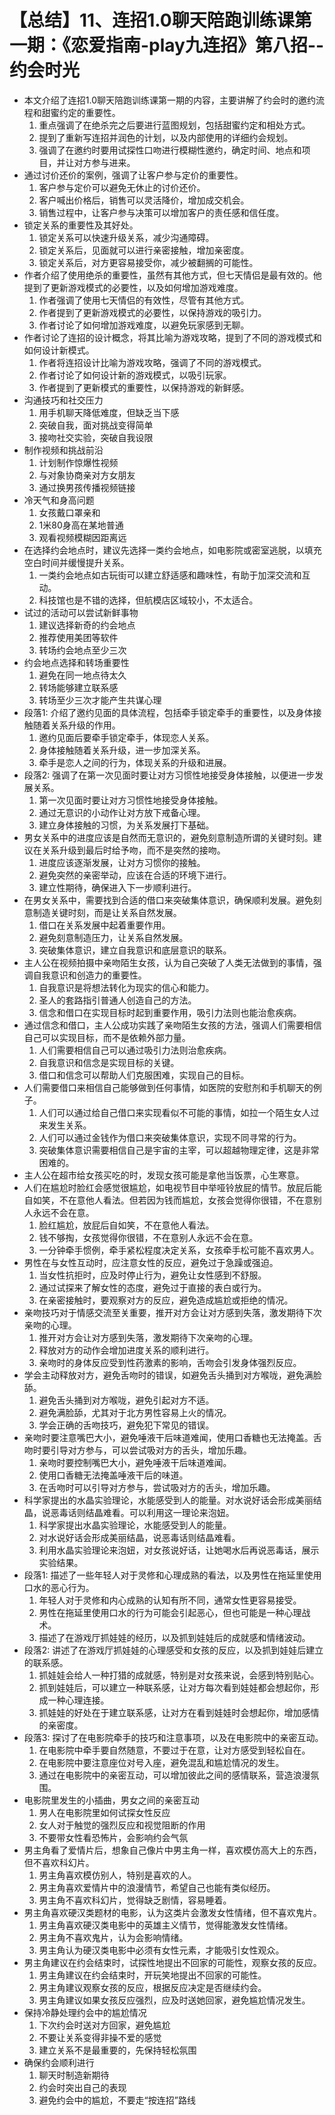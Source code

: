 # 【总结】11、连招1.0聊天陪跑训练课第一期：《恋爱指南-play九连招》第八招--约会时光

-   本文介绍了连招1.0聊天陪跑训练课第一期的内容，主要讲解了约会时的邀约流程和甜蜜约定的重要性。
    1.  重点强调了在绝杀完之后要进行蓝图规划，包括甜蜜约定和相处方式。
    2.  提到了重新写连招并润色的计划，以及内部使用的详细约会规划。
    3.  强调了在邀约时要用试探性口吻进行模糊性邀约，确定时间、地点和项目，并让对方参与进来。
-   通过讨价还价的案例，强调了让客户参与定价的重要性。
    1.  客户参与定价可以避免无休止的讨价还价。
    2.  客户喊出价格后，销售可以灵活降价，增加成交机会。
    3.  销售过程中，让客户参与决策可以增加客户的责任感和信任度。
-   锁定关系的重要性及其好处。
    1.  锁定关系可以快速升级关系，减少沟通障碍。
    2.  锁定关系后，见面就可以进行亲密接触，增加亲密度。
    3.  锁定关系后，对方更容易接受你，减少被翻搁的可能性。
-   作者介绍了使用绝杀的重要性，虽然有其他方式，但七天情侣是最有效的。他提到了更新游戏模式的必要性，以及如何增加游戏难度。
    1.  作者强调了使用七天情侣的有效性，尽管有其他方式。
    2.  作者提到了更新游戏模式的必要性，以保持游戏的吸引力。
    3.  作者讨论了如何增加游戏难度，以避免玩家感到无聊。
-   作者讨论了连招的设计概念，将其比喻为游戏攻略，提到了不同的游戏模式和如何设计新模式。
    1.  作者将连招设计比喻为游戏攻略，强调了不同的游戏模式。
    2.  作者讨论了如何设计新的游戏模式，以吸引玩家。
    3.  作者提到了更新模式的重要性，以保持游戏的新鲜感。
-   沟通技巧和社交压力
    1.  用手机聊天降低难度，但缺乏当下感
    2.  突破自我，面对挑战变得简单
    3.  接吻社交实验，突破自我设限
-   制作视频和挑战前沿
    1.  计划制作惊爆性视频
    2.  与对象协商亲对方女朋友
    3.  通过换男孩传播视频链接
-   冷天气和身高问题
    1.  女孩戴口罩亲和
    2.  1米80身高在某地普通
    3.  观看视频模糊因距离远
-   在选择约会地点时，建议先选择一类约会地点，如电影院或密室逃脱，以填充空白时间并缓慢提升关系。
    1.  一类约会地点如古玩街可以建立舒适感和趣味性，有助于加深交流和互动。
    2.  科技馆也是不错的选择，但航模店区域较小，不太适合。
-   试过的活动可以尝试新鲜事物
    1.  建议选择新奇的约会地点
    2.  推荐使用美团等软件
    3.  转场约会地点至少三次
-   约会地点选择和转场重要性
    1.  避免在同一地点待太久
    2.  转场能够建立联系感
    3.  转场至少三次才能产生共谋心理
-   段落1: 介绍了邀约见面的具体流程，包括牵手锁定牵手的重要性，以及身体接触随着关系升级的作用。
    1.  邀约见面后要牵手锁定牵手，体现恋人关系。
    2.  身体接触随着关系升级，进一步加深关系。
    3.  牵手是恋人之间的行为，体现关系的升级和进展。
-   段落2: 强调了在第一次见面时要让对方习惯性地接受身体接触，以便进一步发展关系。
    1.  第一次见面时要让对方习惯性地接受身体接触。
    2.  通过无意识的小动作让对方放下戒备心理。
    3.  建立身体接触的习惯，为关系发展打下基础。
-   男女关系中的进度应该是自然而无意识的，避免刻意制造所谓的关键时刻。建议在关系升级到最后时给予吻，而不是突然的接吻。
    1.  进度应该逐渐发展，让对方习惯你的接触。
    2.  避免突然的亲密举动，应该在合适的环境下进行。
    3.  建立性期待，确保进入下一步顺利进行。
-   在男女关系中，需要找到合适的借口来突破集体意识，确保顺利发展。避免刻意制造关键时刻，而是让关系自然发展。
    1.  借口在关系发展中起着重要作用。
    2.  避免刻意制造压力，让关系自然发展。
    3.  突破集体意识，建立自我意识和底层意识的联系。
-   主人公在视频拍摄中亲吻陌生女孩，认为自己突破了人类无法做到的事情，强调自我意识和创造力的重要性。
    1.  自我意识是将想法转化为现实的信心和能力。
    2.  圣人的套路指引普通人创造自己的方法。
    3.  信念和借口在实现目标时起到重要作用，吸引力法则也能治愈疾病。
-   通过信念和借口，主人公成功实践了亲吻陌生女孩的方法，强调人们需要相信自己可以实现目标，而不是依赖外部力量。
    1.  人们需要相信自己可以通过吸引力法则治愈疾病。
    2.  自我意识和信念是实现目标的关键。
    3.  借口和信念可以帮助人们克服困难，实现自己的目标。
-   人们需要借口来相信自己能够做到任何事情，如医院的安慰剂和手机聊天的例子。
    1.  人们可以通过给自己借口来实现看似不可能的事情，如拉一个陌生女人过来发生关系。
    2.  人们可以通过金钱作为借口来突破集体意识，实现不同寻常的行为。
    3.  突破集体意识需要相信自己是宇宙的主宰，可以超越物理定律，这是非常困难的。
-   主人公在超市给女孩买吃的时，发现女孩可能是拿他当饭票，心生寒意。
-   人们在尴尬时脸红会感觉很尴尬，如电视节目中举哑铃放屁的情节。放屁后能自如笑，不在意他人看法。但若因为钱而尴尬，女孩会觉得你很错，不在意别人永远不会在意。
    1.  脸红尴尬，放屁后自如笑，不在意他人看法。
    2.  钱不够掏，女孩觉得你很错，不在意别人永远不会在意。
    3.  一分钟牵手惯例，牵手紧松程度决定关系，女孩牵手松可能不喜欢男人。
-   男性在与女性互动时，应注意女性的反应，避免过于急躁或强迫。
    1.  当女性抗拒时，应及时停止行为，避免让女性感到不舒服。
    2.  通过试探来了解女性的态度，避免过于直接的表白或行为。
    3.  在亲密接触时，要观察对方的反应，避免造成尴尬或拒绝的情况。
-   亲吻技巧对于情感交流至关重要，推开对方会让对方感到失落，激发期待下次亲吻的心理。
    1.  推开对方会让对方感到失落，激发期待下次亲吻的心理。
    2.  释放对方的动作会增加进度关系的顺利进行。
    3.  亲吻时的身体反应受到性药激素的影响，舌吻会引发身体强烈反应。
-   学会主动释放对方，避免舌吻时的错误，如避免舌头捅到对方喉咙，避免满脸舔。
    1.  避免舌头捅到对方喉咙，避免引起对方不适。
    2.  避免满脸舔，尤其对于北方男性容易上火的情况。
    3.  学会正确的舌吻技巧，避免犯下常见的错误。
-   亲吻时要注意嘴巴大小，避免唾液干后味道难闻，使用口香糖也无法掩盖。舌吻时要引导对方参与，可以尝试吸对方的舌头，增加乐趣。
    1.  亲吻时要控制嘴巴大小，避免唾液干后味道难闻。
    2.  使用口香糖无法掩盖唾液干后的味道。
    3.  在舌吻时可以引导对方参与，尝试吸对方的舌头，增加乐趣。
-   科学家提出的水晶实验理论，水能感受到人的能量。对水说好话会形成美丽结晶，说恶毒话则结晶难看。可以利用这一理论来泡妞。
    1.  科学家提出水晶实验理论，水能感受到人的能量。
    2.  对水说好话会形成美丽结晶，说恶毒话则结晶难看。
    3.  利用水晶实验理论来泡妞，对女孩说好话，让她喝水后再说恶毒话，展示实验结果。
-   段落1: 描述了一些年轻人对于灵修和心理成熟的看法，以及男性在拖延里使用口水的恶心行为。
    1.  年轻人对于灵修和内心成熟的认知有所不同，通常女性更容易接受。
    2.  男性在拖延里使用口水的行为可能会引起恶心，但也可能是一种心理战术。
    3.  描述了在游戏厅抓娃娃的经历，以及抓到娃娃后的成就感和情绪波动。
-   段落2: 讲述了在游戏厅抓娃娃的心理感受和女孩的反应，以及抓到娃娃后建立的联系感。
    1.  抓娃娃会给人一种打猎的成就感，特别是对女孩来说，会感到特别贴心。
    2.  抓到娃娃后，可以建立一种联系感，让对方每次看到娃娃都会想起你，形成一种心理连接。
    3.  抓娃娃的好处在于建立联系感，让对方在看到娃娃时会想起你，增加感情的亲密度。
-   段落3: 探讨了在电影院牵手的技巧和注意事项，以及在电影院中的亲密互动。
    1.  在电影院中牵手要自然随意，不要过于在意，让对方感受到轻松自在。
    2.  在电影院中要注意座位对号入座，避免混乱和尴尬情况的发生。
    3.  通过在电影院中的亲密互动，可以增加彼此之间的感情联系，营造浪漫氛围。
-   电影院里发生的小插曲，男女之间的亲密互动
    1.  男人在电影院里如何试探女性反应
    2.  女人对于触觉的强烈反应和视觉阻断的作用
    3.  不要带女性看恐怖片，会影响约会气氛
-   男主角看了爱情片后，想象自己像片中男主角一样，喜欢模仿高大上的东西，但不喜欢科幻片。
    1.  男主角喜欢模仿别人，特别是喜欢的人。
    2.  男主角喜欢爱情片中的浪漫情节，希望自己也能有类似经历。
    3.  男主角不喜欢科幻片，觉得缺乏剧情，容易睡着。
-   男主角喜欢硬汉类题材的电影，认为这类片会激发女性情绪，但不喜欢鬼片。
    1.  男主角喜欢硬汉类电影中的英雄主义情节，觉得能激发女性情绪。
    2.  男主角不喜欢鬼片，认为会影响情绪。
    3.  男主角认为硬汉类电影中必须有女性元素，才能吸引女性观众。
-   男主角建议在约会结束时，试探性地提出不回家的可能性，观察女孩的反应。
    1.  男主角建议在约会结束时，开玩笑地提出不回家的可能性。
    2.  男主角建议观察女孩的反应，根据反应决定是否继续约会。
    3.  男主角建议如果女孩反应强烈，应及时送她回家，避免尴尬情况发生。
-   保持冷静处理约会中的尴尬情况
    1.  下次约会时送对方回家，避免尴尬
    2.  不要让关系变得非操不爱的感觉
    3.  建立关系不是最重要的，先保持轻松氛围
-   确保约会顺利进行
    1.  聊天时制造新期待
    2.  约会时突出自己的表现
    3.  避免约会中的尴尬，不要走“按连招”路线